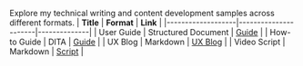 Explore my technical writing and content development samples across different formats.
| **Title**         | **Format**            | **Link**      |
|-------------------|----------------------|--------------|
| User Guide       | Structured Document  | [Guide](https://docsbysea.github.io/tech-writing-portfolio/user-guide/UserGuide.pdf)   |
| How-to Guide     | DITA                 | [Guide](https://docsbysea.github.io/tech-writing-portfolio/how-to-guide/Creating_a_Blog)   |
| UX Blog   | Markdown             | [UX Blog](https://docsbysea.github.io/tech-writing-portfolio/blog) |
| Video Script     | Markdown             | [Script](https://docsbysea.github.io/tech-writing-portfolio/video_script/index) |

